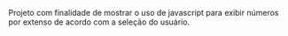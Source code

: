 Projeto com finalidade de mostrar o uso de javascript para exibir números por extenso de acordo com a seleção do usuário.